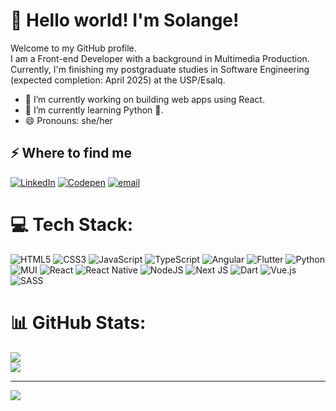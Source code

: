 # 👋 Hello world! I'm Solange!

Welcome to my GitHub profile.  
I am a Front-end Developer with a background in Multimedia Production. Currently, I'm finishing my postgraduate studies in Software Engineering (expected completion: April 2025) at the USP/Esalq.

- 🔭 I’m currently working on building web apps using React.
- 🌱 I’m currently learning Python 🐍.
- 😄 Pronouns: she/her

## ⚡️ Where to find me
[![LinkedIn](https://img.shields.io/badge/LinkedIn-%230077B5.svg?logo=linkedin&logoColor=white)](https://linkedin.com/in/solangenalao) [![Codepen](https://img.shields.io/badge/Codepen-000000?logo=codepen&logoColor=white)](https://codepen.io/solangealmn) [![email](https://img.shields.io/badge/Email-D14836?logo=gmail&logoColor=white)](mailto:solangealmn@gmail.com)

# 💻 Tech Stack:
![HTML5](https://img.shields.io/badge/html5-%23E34F26.svg?style=for-the-badge&logo=html5&logoColor=white) ![CSS3](https://img.shields.io/badge/css3-%231572B6.svg?style=for-the-badge&logo=css3&logoColor=white) ![JavaScript](https://img.shields.io/badge/javascript-%23323330.svg?style=for-the-badge&logo=javascript&logoColor=%23F7DF1E) ![TypeScript](https://img.shields.io/badge/typescript-%23007ACC.svg?style=for-the-badge&logo=typescript&logoColor=white) ![Angular](https://img.shields.io/badge/angular-%23DD0031.svg?style=for-the-badge&logo=angular&logoColor=white) ![Flutter](https://img.shields.io/badge/Flutter-%2302569B.svg?style=for-the-badge&logo=Flutter&logoColor=white) ![Python](https://img.shields.io/badge/python-3670A0?style=for-the-badge&logo=python&logoColor=ffdd54) ![MUI](https://img.shields.io/badge/MUI-%230081CB.svg?style=for-the-badge&logo=mui&logoColor=white) ![React](https://img.shields.io/badge/react-%2320232a.svg?style=for-the-badge&logo=react&logoColor=%2361DAFB) ![React Native](https://img.shields.io/badge/react_native-%2320232a.svg?style=for-the-badge&logo=react&logoColor=%2361DAFB) ![NodeJS](https://img.shields.io/badge/node.js-6DA55F?style=for-the-badge&logo=node.js&logoColor=white) ![Next JS](https://img.shields.io/badge/Next-black?style=for-the-badge&logo=next.js&logoColor=white) ![Dart](https://img.shields.io/badge/dart-%230175C2.svg?style=for-the-badge&logo=dart&logoColor=white) ![Vue.js](https://img.shields.io/badge/vue.js-%2335495e.svg?style=for-the-badge&logo=vuedotjs&logoColor=%234FC08D) ![SASS](https://img.shields.io/badge/SASS-hotpink.svg?style=for-the-badge&logo=SASS&logoColor=white)

# 📊 GitHub Stats:
![](https://github-readme-streak-stats.herokuapp.com/?user=solangenalao&theme=dark&hide_border=true)<br/>
![](https://github-readme-stats.vercel.app/api/top-langs/?username=solangenalao&theme=dark&hide_border=true&include_all_commits=false&count_private=true&layout=compact)

---
[![](https://visitcount.itsvg.in/api?id=solangenalao&icon=0&color=0)](https://visitcount.itsvg.in)

<!-- Proudly created with GPRM ( https://gprm.itsvg.in ) -->

<!--
**solangealmn/solangealmn** is a ✨ _special_ ✨ repository because its `README.md` (this file) appears on your GitHub profile.

Here are some ideas to get you started:

- 👯 I’m looking to collaborate on ...
- 🤔 I’m looking for help with ...
- 💬 Ask me about ...

- ⚡ Fun fact: ...
-->
